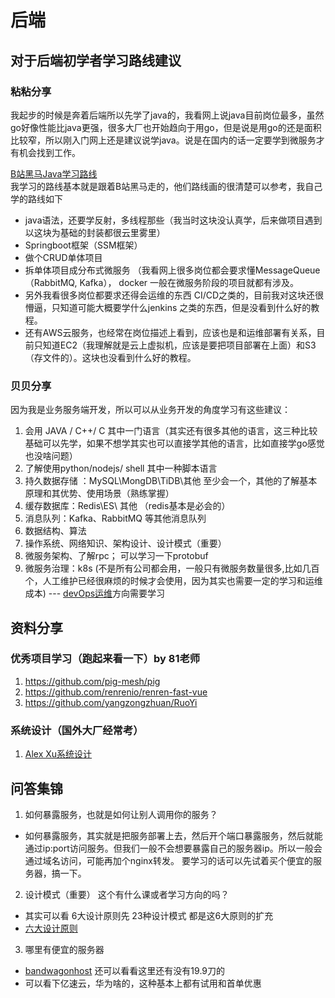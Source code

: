 # 后端
## 对于后端初学者学习路线建议

### 粘粘分享
我起步的时候是奔着后端所以先学了java的，我看网上说java目前岗位最多，虽然go好像性能比java更强，很多大厂也开始趋向于用go，但是说是用go的还是面积比较窄，所以刚入门网上还是建议说学java。说是在国内的话一定要学到微服务才有机会找到工作。  

[B站黑马Java学习路线](https://www.bilibili.com/opus/494817843530680807)  
我学习的路线基本就是跟着B站黑马走的，他们路线画的很清楚可以参考，我自己学的路线如下 
- java语法，还要学反射，多线程那些（我当时这块没认真学，后来做项目遇到以这块为基础的封装都很云里雾里）
- Springboot框架（SSM框架） 
- 做个CRUD单体项目 
- 拆单体项目成分布式微服务 （我看网上很多岗位都会要求懂MessageQueue（RabbitMQ, Kafka）， docker 一般在微服务阶段的项目就都有涉及。 
- 另外我看很多岗位都要求还得会运维的东西 CI/CD之类的，目前我对这块还很懵逼，只知道可能大概要学什么jenkins 之类的东西，但是没看到什么好的教程。
- 还有AWS云服务，也经常在岗位描述上看到，应该也是和运维部署有关系，目前只知道EC2（我理解就是云上虚拟机，应该是要把项目部署在上面）和S3（存文件的）。这块也没看到什么好的教程。

### 贝贝分享
因为我是业务服务端开发，所以可以从业务开发的角度学习有这些建议：
1. 会用 JAVA / C++/ C 其中一门语言（其实还有很多其他的语言，这三种比较基础可以先学，如果不想学其实也可以直接学其他的语言，比如直接学go感觉也没啥问题）
2. 了解使用python/nodejs/ shell 其中一种脚本语言
3. 持久数据存储 ：MySQL\MongDB\TiDB\其他   至少会一个，其他的了解基本原理和其优势、使用场景（熟练掌握）
4. 缓存数据库：Redis\ES\ 其他 （redis基本是必会的）
5. 消息队列：Kafka、RabbitMQ 等其他消息队列
6. 数据结构、算法
7. 操作系统、网络知识、架构设计、设计模式（重要）
8. 微服务架构、了解rpc； 可以学习一下protobuf
9. 微服务治理：k8s (不是所有公司都会用，一般只有微服务数量很多,比如几百个，人工维护已经很麻烦的时候才会使用，因为其实也需要一定的学习和运维成本) --- [devOps运维](./dev-ops.md)方向需要学习

## 资料分享
### 优秀项目学习（跑起来看一下）by 81老师
1. https://github.com/pig-mesh/pig
2. https://github.com/renrenio/renren-fast-vue
3. https://github.com/yangzongzhuan/RuoYi

### 系统设计（国外大厂经常考）
1. [Alex Xu系统设计](https://github.com/mukul96/System-Design-AlexXu/blob/master/System%20Design%20Interview%20An%20Insider%E2%80%99s%20Guide%20by%20Alex%20Xu%20(z-lib.org).pdf)

## 问答集锦
1. 如何暴露服务，也就是如何让别人调用你的服务？  
- 如何暴露服务，其实就是把服务部署上去，然后开个端口暴露服务，然后就能通过ip:port访问服务。但我们一般不会想要暴露自己的服务器ip。所以一般会通过域名访问，可能再加个nginx转发。 要学习的话可以先试着买个便宜的服务器，搞一下。

2. 设计模式（重要）  这个有什么课或者学习方向的吗？ 
- 其实可以看 6大设计原则先 23种设计模式 都是这6大原则的扩充
- [六大设计原则](https://blog.csdn.net/Allen202/article/details/143231363)

3. 哪里有便宜的服务器
- [bandwagonhost](https://bandwagonhost.com/) 还可以看看这里还有没有19.9刀的
- 可以看下亿速云，华为啥的，这种基本上都有试用和首单优惠
